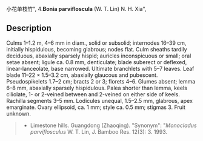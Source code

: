 小花单枝竹",
4.**Bonia parvifloscula** (W. T. Lin) N. H. Xia",

## Description
Culms 1–1.2 m, 4–6 mm in diam., solid or subsolid; internodes 16–39 cm, initially hispidulous, becoming glabrous; nodes flat. Culm sheaths tardily deciduous, abaxially sparsely hispid; auricles inconspicuous or small; oral setae absent; ligule ca. 0.8 mm, denticulate; blade suberect or deflexed, linear-lanceolate, base narrowed. Ultimate branchlets with 5–7 leaves. Leaf blade 11–22 × 1.5–3.2 cm, abaxially glaucous and pubescent. Pseudospikelets 1.7–2 cm; bracts 2 or 3; florets 4–6. Glumes absent; lemma 6–8 mm, abaxially sparsely hispidulous. Palea shorter than lemma, keels ciliolate, 1- or 2-veined between and 2-veined on either side of keels. Rachilla segments 3–5 mm. Lodicules unequal, 1.5–2.5 mm, glabrous, apex emarginate. Ovary ellipsoid, ca. 1 mm; style ca. 0.5 mm; stigmas 3. Fruit unknown.

> * Limestone hills. Guangdong (Zhaoqing).
  "Synonym": "*Monocladus parviflosculus* W. T. Lin, J. Bamboo Res. 12(3): 3. 1993.
